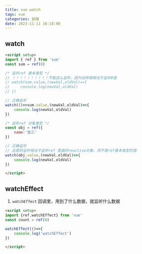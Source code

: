 ```yaml
---
title: vue watch
tags: vue
categories: 前端
date: 2023-11-11 16:18:00
---
```

<meta name="referrer" content="no-referrer"/>

## watch

```html
<script setup>
import { ref } from 'vue'
const sum = ref(0)

/* 监听ref 基本类型 */
// ！！！！！！！！！！不能这么监听，因为这样就相当于监听0值
// watch(sum.value,(newVal,oldVal)=>{
//     console.log(newVal,oldVal)
// })

// 正确监听
watch(()=>sum.value,(newVal,oldVal)=>{
    console.log(newVal,oldVal)
})

/* 监听ref 对象类型 */
const obj = ref({
    name:'张三'
})

// 正确监听
// 这里的监听相当于监听ref 里面的reactive对象。而不是ref基本类型的值
watch(obj.value,(newVal,oldVal)=>{
    console.log(newVal,oldVal)
})

</script>
```

## watchEffect

1. `watchEffect` 回调里，用到了什么数据，就监听什么数据

```html
<script setup>
import {ref,watchEffect} from 'vue'
const count = ref(0)

watchEffect(()=>{
    console.log('watchEffect')
})

</script>
```